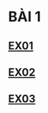 # BÀI 1
## [ EX01 ](https://github.com/4002nguyengiahan/4002nguyengiahan.github.io/blob/main/diemdenphobien.html)
## [ EX02 ](https://github.com/4002nguyengiahan/4002nguyengiahan.github.io/blob/main/khachsan.html)
## [ EX03 ](https://github.com/4002nguyengiahan/4002nguyengiahan.github.io/blob/main/khuyenmai.html)
